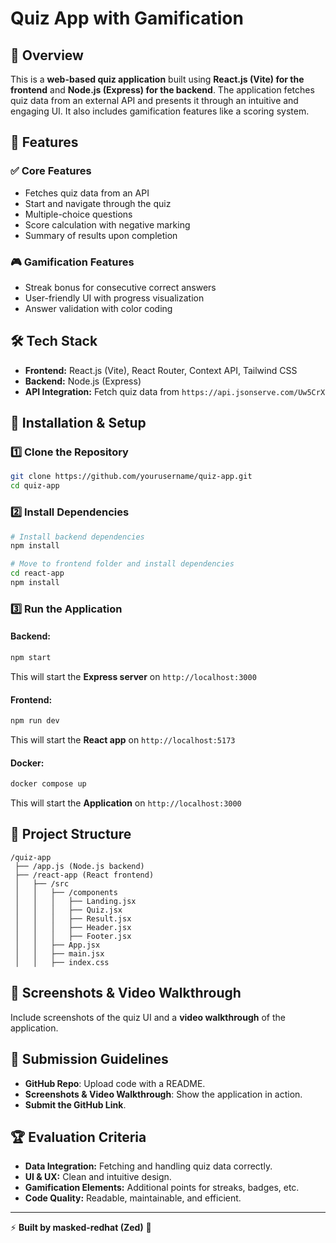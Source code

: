 # Quiz App with Gamification

## 📌 Overview

This is a **web-based quiz application** built using **React.js (Vite) for the frontend** and **Node.js (Express) for the backend**. The application fetches quiz data from an external API and presents it through an intuitive and engaging UI. It also includes gamification features like a scoring system.

## 🎯 Features

### ✅ Core Features

- Fetches quiz data from an API
- Start and navigate through the quiz
- Multiple-choice questions
- Score calculation with negative marking
- Summary of results upon completion

### 🎮 Gamification Features

- Streak bonus for consecutive correct answers
- User-friendly UI with progress visualization
- Answer validation with color coding

## 🛠️ Tech Stack

- **Frontend:** React.js (Vite), React Router, Context API, Tailwind CSS
- **Backend:** Node.js (Express)
- **API Integration:** Fetch quiz data from `https://api.jsonserve.com/Uw5CrX`

## 🚀 Installation & Setup

### 1️⃣ Clone the Repository

```sh
git clone https://github.com/yourusername/quiz-app.git
cd quiz-app
```

### 2️⃣ Install Dependencies

```sh
# Install backend dependencies
npm install

# Move to frontend folder and install dependencies
cd react-app
npm install
```

### 3️⃣ Run the Application

#### Backend:

```sh
npm start
```

This will start the **Express server** on `http://localhost:3000`

#### Frontend:

```sh
npm run dev
```

This will start the **React app** on `http://localhost:5173`

#### Docker:

```sh
docker compose up
```

This will start the **Application** on `http://localhost:3000`

## 📂 Project Structure

```
/quiz-app
 ├── /app.js (Node.js backend)
 ├── /react-app (React frontend)
 │   ├── /src
 │   │   ├── /components
 │   │   │   ├── Landing.jsx
 │   │   │   ├── Quiz.jsx
 │   │   │   ├── Result.jsx
 │   │   │   ├── Header.jsx
 │   │   │   ├── Footer.jsx
 │   │   ├── App.jsx
 │   │   ├── main.jsx
 │   │   ├── index.css
```

## 📸 Screenshots & Video Walkthrough

Include screenshots of the quiz UI and a **video walkthrough** of the application.

## 🔗 Submission Guidelines

- **GitHub Repo**: Upload code with a README.
- **Screenshots & Video Walkthrough**: Show the application in action.
- **Submit the GitHub Link**.

## 🏆 Evaluation Criteria

- **Data Integration:** Fetching and handling quiz data correctly.
- **UI & UX:** Clean and intuitive design.
- **Gamification Elements:** Additional points for streaks, badges, etc.
- **Code Quality:** Readable, maintainable, and efficient.

---

⚡ **Built by masked-redhat (Zed)** 🚀
